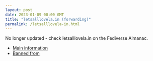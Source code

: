 ```yaml
---
layout: post
date: 2023-01-09 00:00 GMT
title: "letsalllovela.in (forwarding)"
permalink: /letsalllovela-in.html
---
```


No longer updated - check letsalllovela.in on the Fediverse Almanac.

* [Main information](https://www.fediversealmanac.com/api/v1/instances/letsalllovela.in)
* [Banned from](https://www.fediversealmanac.com/api/v1/instances/letsalllovela.in/banned_from)

